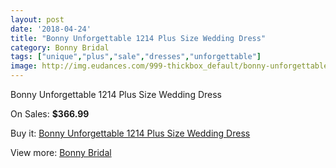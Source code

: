 ```yaml
---
layout: post
date: '2018-04-24'
title: "Bonny Unforgettable 1214 Plus Size Wedding Dress"
category: Bonny Bridal
tags: ["unique","plus","sale","dresses","unforgettable"]
image: http://img.eudances.com/999-thickbox_default/bonny-unforgettable-1214-plus-size-wedding-dress.jpg
---
```

Bonny Unforgettable 1214 Plus Size Wedding Dress

On Sales: **$366.99**
<a href="https://www.eudances.com/en/bonny-bridal/357-bonny-unforgettable-1214-plus-size-wedding-dress.html"><amp-img layout="responsive" width="600" height="600" src="//img.eudances.com/999-thickbox_default/bonny-unforgettable-1214-plus-size-wedding-dress.jpg" alt="Bonny Unforgettable 1214 Plus Size Wedding Dress 0" /></a>
<a href="https://www.eudances.com/en/bonny-bridal/357-bonny-unforgettable-1214-plus-size-wedding-dress.html"><amp-img layout="responsive" width="600" height="600" src="//img.eudances.com/1001-thickbox_default/bonny-unforgettable-1214-plus-size-wedding-dress.jpg" alt="Bonny Unforgettable 1214 Plus Size Wedding Dress 1" /></a>
<a href="https://www.eudances.com/en/bonny-bridal/357-bonny-unforgettable-1214-plus-size-wedding-dress.html"><amp-img layout="responsive" width="600" height="600" src="//img.eudances.com/1000-thickbox_default/bonny-unforgettable-1214-plus-size-wedding-dress.jpg" alt="Bonny Unforgettable 1214 Plus Size Wedding Dress 2" /></a>

Buy it: [Bonny Unforgettable 1214 Plus Size Wedding Dress](https://www.eudances.com/en/bonny-bridal/357-bonny-unforgettable-1214-plus-size-wedding-dress.html "Bonny Unforgettable 1214 Plus Size Wedding Dress")

View more: [Bonny Bridal](https://www.eudances.com/en/3-bonny-bridal "Bonny Bridal")